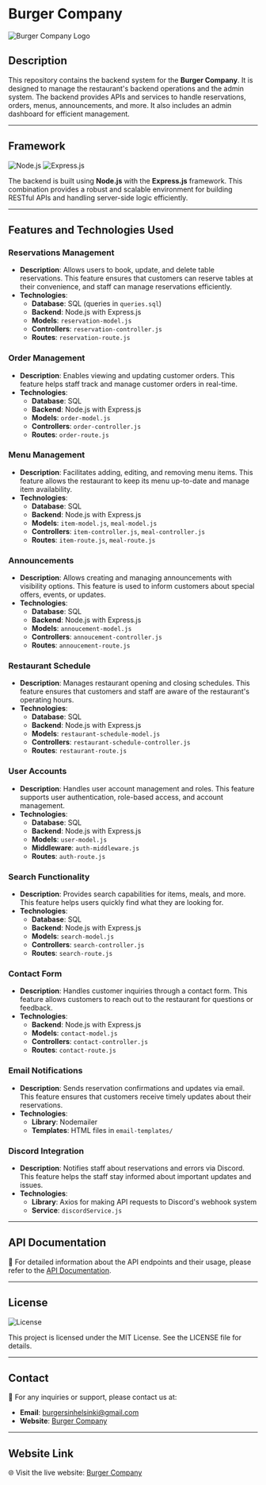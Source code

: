 # Burger Company

![Burger Company Logo](https://users.metropolia.fi/~quangth/restaurant/images/logo_trimmed.png)

## Description
This repository contains the backend system for the **Burger Company**. It is designed to manage the restaurant's backend operations and the admin system. The backend provides APIs and services to handle reservations, orders, menus, announcements, and more. It also includes an admin dashboard for efficient management.

---

## Framework
![Node.js](https://img.shields.io/badge/Node.js-339933?style=for-the-badge&logo=node.js&logoColor=white) ![Express.js](https://img.shields.io/badge/Express.js-000000?style=for-the-badge&logo=express&logoColor=white)

The backend is built using **Node.js** with the **Express.js** framework. This combination provides a robust and scalable environment for building RESTful APIs and handling server-side logic efficiently.

---

## Features and Technologies Used

### Reservations Management
- **Description**: Allows users to book, update, and delete table reservations. This feature ensures that customers can reserve tables at their convenience, and staff can manage reservations efficiently.
- **Technologies**:
  - **Database**: SQL (queries in `queries.sql`)
  - **Backend**: Node.js with Express.js
  - **Models**: `reservation-model.js`
  - **Controllers**: `reservation-controller.js`
  - **Routes**: `reservation-route.js`

### Order Management
- **Description**: Enables viewing and updating customer orders. This feature helps staff track and manage customer orders in real-time.
- **Technologies**:
  - **Database**: SQL
  - **Backend**: Node.js with Express.js
  - **Models**: `order-model.js`
  - **Controllers**: `order-controller.js`
  - **Routes**: `order-route.js`

### Menu Management
- **Description**: Facilitates adding, editing, and removing menu items. This feature allows the restaurant to keep its menu up-to-date and manage item availability.
- **Technologies**:
  - **Database**: SQL
  - **Backend**: Node.js with Express.js
  - **Models**: `item-model.js`, `meal-model.js`
  - **Controllers**: `item-controller.js`, `meal-controller.js`
  - **Routes**: `item-route.js`, `meal-route.js`

### Announcements
- **Description**: Allows creating and managing announcements with visibility options. This feature is used to inform customers about special offers, events, or updates.
- **Technologies**:
  - **Database**: SQL
  - **Backend**: Node.js with Express.js
  - **Models**: `annoucement-model.js`
  - **Controllers**: `annoucement-controller.js`
  - **Routes**: `annoucement-route.js`

### Restaurant Schedule
- **Description**: Manages restaurant opening and closing schedules. This feature ensures that customers and staff are aware of the restaurant's operating hours.
- **Technologies**:
  - **Database**: SQL
  - **Backend**: Node.js with Express.js
  - **Models**: `restaurant-schedule-model.js`
  - **Controllers**: `restaurant-schedule-controller.js`
  - **Routes**: `restaurant-route.js`

### User Accounts
- **Description**: Handles user account management and roles. This feature supports user authentication, role-based access, and account management.
- **Technologies**:
  - **Database**: SQL
  - **Backend**: Node.js with Express.js
  - **Models**: `user-model.js`
  - **Middleware**: `auth-middleware.js`
  - **Routes**: `auth-route.js`

### Search Functionality
- **Description**: Provides search capabilities for items, meals, and more. This feature helps users quickly find what they are looking for.
- **Technologies**:
  - **Database**: SQL
  - **Backend**: Node.js with Express.js
  - **Models**: `search-model.js`
  - **Controllers**: `search-controller.js`
  - **Routes**: `search-route.js`

### Contact Form
- **Description**: Handles customer inquiries through a contact form. This feature allows customers to reach out to the restaurant for questions or feedback.
- **Technologies**:
  - **Backend**: Node.js with Express.js
  - **Models**: `contact-model.js`
  - **Controllers**: `contact-controller.js`
  - **Routes**: `contact-route.js`

### Email Notifications
- **Description**: Sends reservation confirmations and updates via email. This feature ensures that customers receive timely updates about their reservations.
- **Technologies**:
  - **Library**: Nodemailer
  - **Templates**: HTML files in `email-templates/`

### Discord Integration
- **Description**: Notifies staff about reservations and errors via Discord. This feature helps the staff stay informed about important updates and issues.
- **Technologies**:
  - **Library**: Axios for making API requests to Discord's webhook system
  - **Service**: `discordService.js`

---

## API Documentation
📄 For detailed information about the API endpoints and their usage, please refer to the [API Documentation](docs/API.md).

---

## License
![License](https://img.shields.io/badge/License-MIT-blue?style=for-the-badge)

This project is licensed under the MIT License. See the LICENSE file for details.

---

## Contact
📧 For any inquiries or support, please contact us at:
- **Email**: burgersinhelsinki@gmail.com
- **Website**: [Burger Company](https://users.metropolia.fi/~quangth/restaurant/)

---

## Website Link
🌐 Visit the live website: [Burger Company](https://users.metropolia.fi/~quangth/restaurant/)